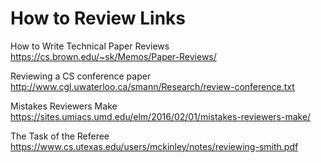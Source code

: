 # How to Review Links

How to Write Technical Paper Reviews
https://cs.brown.edu/~sk/Memos/Paper-Reviews/

Reviewing a CS conference paper
http://www.cgl.uwaterloo.ca/smann/Research/review-conference.txt

Mistakes Reviewers Make
https://sites.umiacs.umd.edu/elm/2016/02/01/mistakes-reviewers-make/

The Task of the Referee
https://www.cs.utexas.edu/users/mckinley/notes/reviewing-smith.pdf
